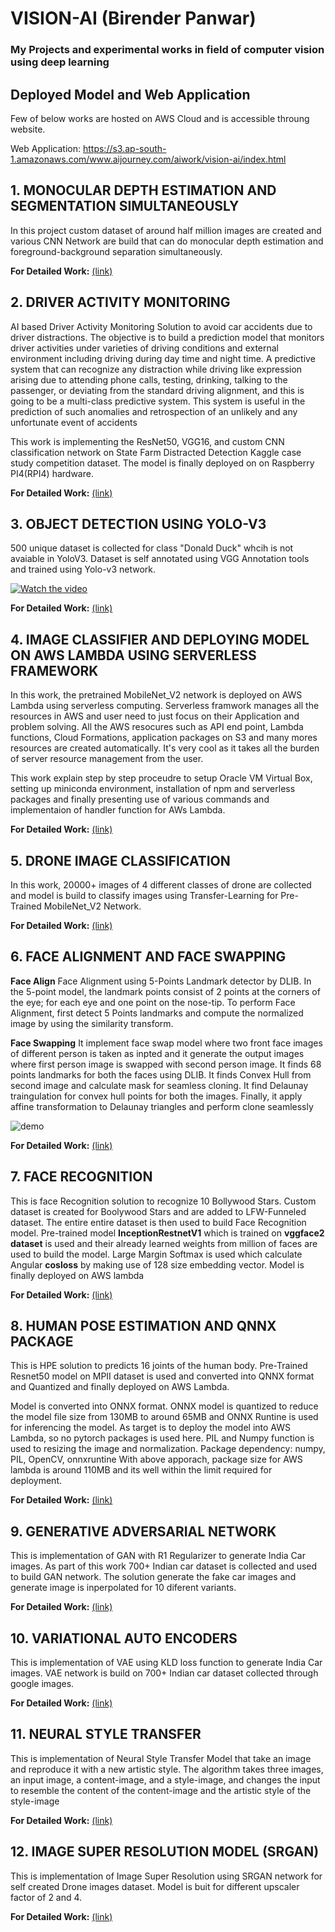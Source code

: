# VISION-AI (Birender Panwar)
### My Projects and experimental works in field of computer vision using deep learning

## Deployed Model and Web Application
Few of below works are hosted on AWS Cloud and is accessible throung website.

Web Application: https://s3.ap-south-1.amazonaws.com/www.aijourney.com/aiwork/vision-ai/index.html


## 1. MONOCULAR DEPTH ESTIMATION AND SEGMENTATION SIMULTANEOUSLY
In this project custom dataset of around half million images are created and various CNN Network are build that can do monocular depth estimation and foreground-background separation simultaneously.

**For Detailed Work:** [(link)](1-monocular-depth-estimation)


## 2. DRIVER ACTIVITY MONITORING
AI based Driver Activity Monitoring Solution to avoid car accidents due to driver distractions. The objective is to build a prediction model that monitors driver activities under varieties of driving conditions and external environment including driving during day time and night time. A predictive system that can recognize any distraction while driving like expression arising due to attending phone calls, testing, drinking, talking to the passenger, or deviating from the standard driving alignment, and this is going to be a multi-class predictive system. This system is useful in the prediction of such anomalies and retrospection of an unlikely and any unfortunate event of accidents

This work is implementing the ResNet50, VGG16, and custom CNN classification network on State Farm Distracted Detection Kaggle case study competition dataset. The model is finally deployed on on Raspberry PI4(RPI4) hardware. 

**For Detailed Work:** [(link)](2-driver-activity-monitoring)

## 3. OBJECT DETECTION USING YOLO-V3
500 unique dataset is collected for class "Donald Duck" whcih is not avaiable in YoloV3. Dataset is self annotated using VGG Annotation tools and trained using Yolo-v3 network.

[![Watch the video](https://img.youtube.com/vi/zkVfTjr1ml4/hqdefault.jpg)](https://youtu.be/zkVfTjr1ml4)

**For Detailed Work:** [(link)](part1/13-object-detection-yolo/part2)

## 4. IMAGE CLASSIFIER AND DEPLOYING MODEL ON AWS LAMBDA USING SERVERLESS FRAMEWORK
In this work, the pretrained MobileNet_V2 network is deployed on AWS Lambda using serverless computing. Serverless framwork manages all the resources in AWS and user need to just focus on their Application and problem solving. All the AWS resocures such as API end point, Lambda functions, Cloud Formations, application packages on S3 and many mores resources are created automatically. It's very cool as it takes all the burden of server resource management from the user.

This work explain step by step proceudre to setup Oracle VM Virtual Box, setting up miniconda environment, installation of npm and serverless packages and finally presenting use of various commands and implementaion of handler function for AWs Lambda.  

**For Detailed Work:** [(link)](part2/1-image-classifier-serverless-aws-lambda)

## 5. DRONE IMAGE CLASSIFICATION
In this work, 20000+ images of 4 different classes of drone are collected and model is build to classify images using Transfer-Learning for Pre-Trained MobileNet_V2 Network.

**For Detailed Work:** [(link)](part2/2-drone-image-classifier)


## 6. FACE ALIGNMENT AND FACE SWAPPING
**Face Align**
Face Alignment using 5-Points Landmark detector by DLIB. In the 5-point model, the landmark points consist of 2 points at the corners of the eye; for each eye and one point on the nose-tip. To perform Face Alignment, first detect 5 Points landmarks and compute the normalized image by using the similarity transform.

**Face Swapping**
It implement face swap model where two front face images of different person is taken as inpted and it generate the output images where first person image is swapped with second person image. It finds 68 points landmarks for both the faces using DLIB. It finds Convex Hull from second image and calculate mask for seamless cloning. It find Delaunay traingulation for convex hull points for both the images. Finally, it apply affine transformation to Delaunay triangles and perform clone seamlessly

![demo](part2/3-face-align-and-face-swap/doc_images/s3_demo_face_swap.gif)

**For Detailed Work:** [(link)](part2/3-face-align-and-face-swap)

## 7. FACE RECOGNITION
This is face Recognition solution to recognize 10 Bollywood Stars. Custom dataset is created for Boolywood Stars and are added to LFW-Funneled dataset. The entire entire dataset is then used to build Face Recognition model. Pre-trained model **InceptionRestnetV1** which is trained on **vggface2 dataset** is used and their already learned weights from million of faces are used to build the model. Large Margin Softmax is used which calculate Angular **cosloss** by making use of 128 size embedding vector. Model is finally deployed on AWS lambda 

**For Detailed Work:** [(link)](part2/4-face-recognition)

## 8. HUMAN POSE ESTIMATION AND QNNX PACKAGE
This is HPE solution to predicts 16 joints of the human body. Pre-Trained Resnet50 model on MPII dataset is used and converted into QNNX format and Quantized and finally deployed on AWS Lambda.

Model is converted into ONNX format. ONNX model is quantized to reduce the model file size from 130MB to around 65MB and ONNX Runtine is used for inferencing the model. As target is to deploy the model into AWS Lambda, so no pytorch packages is used here. PIL and Numpy function is used to resizing the image and normalization.
Package dependency: numpy, PIL, OpenCV, onnxruntine
With above apporach, package size for AWS lambda is around 110MB and its well within the limit required for deployment.

**For Detailed Work:** [(link)](part2/5-human-pose-estimation-onnx)

## 9. GENERATIVE ADVERSARIAL NETWORK
This is implementation of GAN with R1 Regularizer to generate India Car images. As part of this work 700+ Indian car dataset is collected and used to build GAN network.
The solution generate the fake car images and generate image is inperpolated for 10 diferent variants.

**For Detailed Work:** [(link)](part2/6-gan-car-images)

## 10. VARIATIONAL AUTO ENCODERS
This is implementation of VAE using KLD loss function to generate India Car images. VAE network is build on 700+ Indian car dataset collected through google images.

**For Detailed Work:** [(link)](part2/7-variational-auto-encoders)

## 11. NEURAL STYLE TRANSFER
This is implementation of Neural Style Transfer Model that take an image and reproduce it with a new artistic style. The algorithm takes three images, an input image, a content-image, and a style-image, and changes the input to resemble the content of the content-image and the artistic style of the style-image

**For Detailed Work:** [(link)](part2/8-neural-style-transfer)

## 12. IMAGE SUPER RESOLUTION MODEL (SRGAN)
This is implementation of Image Super Resolution using SRGAN network for self created Drone images dataset. Model is buit for different upscaler factor of 2 and 4.

**For Detailed Work:** [(link)](part2/8-super-resolution)








